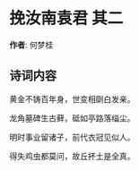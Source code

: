 # 挽汝南袁君  其二

**作者**: 何梦桂

## 诗词内容

黄金不铸百年身，世变相劘白发亲。

龙角墓碑生古藓，砥如亭路落缁尘。

明时事业留诸子，前代衣冠见似人。

得失鸡虫都莫问，故丘抔土是全真。

